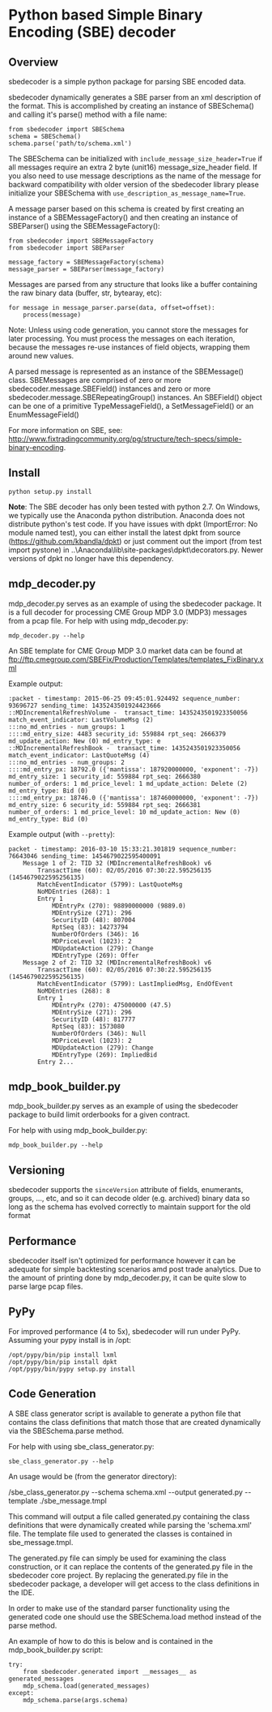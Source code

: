 Python based Simple Binary Encoding (SBE) decoder
=================================================

Overview
--------

sbedecoder is a simple python package for parsing SBE encoded data.  

sbedecoder dynamically generates a SBE parser from an xml description of the format. This is accomplished by
creating an instance of SBESchema() and calling it's parse() method with a file name:

    from sbedecoder import SBESchema
    schema = SBESchema()
    schema.parse('path/to/schema.xml')

The SBESchema can be initialized with `include_message_size_header=True` if all messages require
an extra 2 byte (unit16) message_size_header field. If you also need to use message descriptions
as the name of the message for backward compatibility with older version of the sbedecoder library
please initialize your SBESchema with `use_description_as_message_name=True`.

A message parser based on this schema is created by first creating an instance of a SBEMessageFactory()
and then creating an instance of SBEParser() using the SBEMessageFactory():

    from sbedecoder import SBEMessageFactory
    from sbedecoder import SBEParser
    
    message_factory = SBEMessageFactory(schema)
    message_parser = SBEParser(message_factory)

Messages are parsed from any structure that looks like a buffer containing the raw binary 
data (buffer, str, bytearay, etc): 

    for message in message_parser.parse(data, offset=offset):
        process(message)

Note: Unless using code generation, you cannot store the messages for later processing.
You must process the messages on each iteration, because the messages re-use instances of
field objects, wrapping them around new values.

A parsed message is represented as an instance of
the SBEMessage() class.  SBEMessages are comprised of zero or more sbedecoder.message.SBEField() instances and 
zero or more sbedecoder.message.SBERepeatingGroup() instances. An SBEField() object can be one of a primitive 
TypeMessageField(), a SetMessageField() or an EnumMessageField()

For more information on SBE, see: http://www.fixtradingcommunity.org/pg/structure/tech-specs/simple-binary-encoding.

Install
-------

    python setup.py install

**Note**: The SBE decoder has only been tested with python 2.7.  On Windows, we typically use the 
Anaconda python distribution.  Anaconda does not distribute python's test code.  If you have 
issues with dpkt (ImportError: No module named test), you can either install the latest dpkt 
from source (https://github.com/kbandla/dpkt) or just comment out the import (from test import 
pystone) in ..\\Anaconda\\lib\\site-packages\\dpkt\\decorators.py.  Newer versions of dpkt no 
longer have this dependency.


mdp_decoder.py
--------------

mdp_decoder.py serves as an example of using the sbedecoder package.  It is a full decoder for processing CME Group
MDP 3.0 (MDP3) messages from a pcap file.  For help with using mdp_decoder.py:
 
    mdp_decoder.py --help

An SBE template for CME Group MDP 3.0 market data can be found at 
ftp://ftp.cmegroup.com/SBEFix/Production/Templates/templates_FixBinary.xml

Example output:

    :packet - timestamp: 2015-06-25 09:45:01.924492 sequence_number: 93696727 sending_time: 1435243501924423666 
    ::MDIncrementalRefreshVolume -  transact_time: 1435243501923350056 match_event_indicator: LastVolumeMsg (2)
    :::no_md_entries - num_groups: 1
    ::::md_entry_size: 4483 security_id: 559884 rpt_seq: 2666379 md_update_action: New (0) md_entry_type: e 
    ::MDIncrementalRefreshBook -  transact_time: 1435243501923350056 match_event_indicator: LastQuoteMsg (4)
    :::no_md_entries - num_groups: 2
    ::::md_entry_px: 18792.0 ({'mantissa': 187920000000, 'exponent': -7}) md_entry_size: 1 security_id: 559884 rpt_seq: 2666380 number_of_orders: 1 md_price_level: 1 md_update_action: Delete (2) md_entry_type: Bid (0) 
    ::::md_entry_px: 18746.0 ({'mantissa': 187460000000, 'exponent': -7}) md_entry_size: 6 security_id: 559884 rpt_seq: 2666381 number_of_orders: 1 md_price_level: 10 md_update_action: New (0) md_entry_type: Bid (0) 

Example output (with `--pretty`):


```
packet - timestamp: 2016-03-10 15:33:21.301819 sequence_number: 76643046 sending_time: 1454679022595400091
    Message 1 of 2: TID 32 (MDIncrementalRefreshBook) v6
        TransactTime (60): 02/05/2016 07:30:22.595256135 (1454679022595256135)
        MatchEventIndicator (5799): LastQuoteMsg
        NoMDEntries (268): 1
        Entry 1
            MDEntryPx (270): 98890000000 (9889.0)
            MDEntrySize (271): 296
            SecurityID (48): 807004
            RptSeq (83): 14273794
            NumberOfOrders (346): 16
            MDPriceLevel (1023): 2
            MDUpdateAction (279): Change
            MDEntryType (269): Offer
    Message 2 of 2: TID 32 (MDIncrementalRefreshBook) v6
        TransactTime (60): 02/05/2016 07:30:22.595256135 (1454679022595256135)
        MatchEventIndicator (5799): LastImpliedMsg, EndOfEvent
        NoMDEntries (268): 8
        Entry 1
            MDEntryPx (270): 475000000 (47.5)
            MDEntrySize (271): 296
            SecurityID (48): 817777
            RptSeq (83): 1573080
            NumberOfOrders (346): Null
            MDPriceLevel (1023): 2
            MDUpdateAction (279): Change
            MDEntryType (269): ImpliedBid
        Entry 2...
```

mdp_book_builder.py
-------------------

mdp_book_builder.py serves as an example of using the sbedecoder package to build limit orderbooks for a given contract.

For help with using mdp_book_builder.py:

    mdp_book_builder.py --help

Versioning
----------

sbedecoder supports the `sinceVersion` attribute of fields, enumerants, groups, ..., etc, and so it can
decode older (e.g. archived) binary data so long as the schema has evolved correctly to maintain support
for the old format

Performance
-----------

sbedecoder itself isn't optimized for performance however it can be adequate for simple backtesting scenarios amd 
post trade analytics.  Due to the amount of printing done by mdp_decoder.py, it can be quite slow to parse large 
pcap files.

PyPy
----

For improved performance (4 to 5x), sbedecoder will run under PyPy.  Assuming your pypy install is in /opt:

    /opt/pypy/bin/pip install lxml
    /opt/pypy/bin/pip install dpkt
    /opt/pypy/bin/pypy setup.py install
    
Code Generation
---------------

A SBE class generator script is available to generate a python file that contains the class definitions that match those
that are created dynamically via the SBESchema.parse method.

For help with using sbe_class_generator.py:

    sbe_class_generator.py --help

An usage would be (from the generator directory):

/sbe_class_generator.py --schema schema.xml --output generated.py --template ./sbe_message.tmpl

This command will output a file called generated.py containing the class definitions that were dynamically created
while parsing the 'schema.xml' file. The template file used to generated the classes is contained in sbe_message.tmpl.

The generated.py file can simply be used for examining the class construction, or it can replace the contents of the
generated.py file in the sbedecoder core project. By replacing the generated.py file in the sbedecoder package, a
developer will get access to the class definitions in the IDE.

In order to make use of the standard parser functionality using the generated code one should use the SBESchema.load
method instead of the parse method.

An example of how to do this is below and is contained in the mdp_book_builder.py script:

    try:
        from sbedecoder.generated import __messages__ as generated_messages
        mdp_schema.load(generated_messages)
    except:
        mdp_schema.parse(args.schema)

